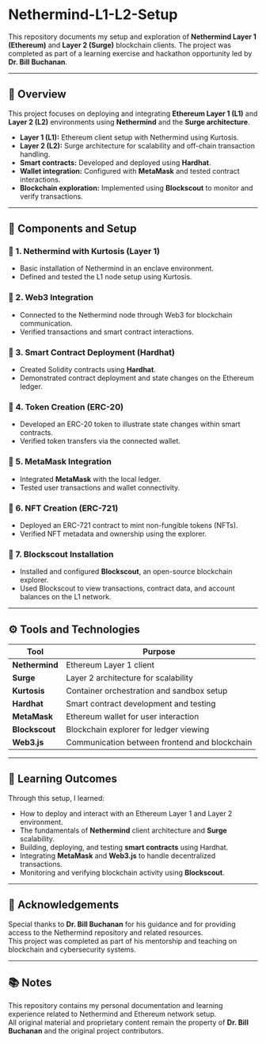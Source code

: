 # Nethermind-L1-L2-Setup
This repository documents my setup and exploration of **Nethermind Layer 1 (Ethereum)** and **Layer 2 (Surge)** blockchain clients.   The project was completed as part of a learning exercise and hackathon opportunity led by **Dr. Bill Buchanan**. 

---

## 🚀 Overview  

This project focuses on deploying and integrating **Ethereum Layer 1 (L1)** and **Layer 2 (L2)** environments using **Nethermind** and the **Surge architecture**.  

- **Layer 1 (L1):** Ethereum client setup with Nethermind using Kurtosis.  
- **Layer 2 (L2):** Surge architecture for scalability and off-chain transaction handling.  
- **Smart contracts:** Developed and deployed using **Hardhat**.  
- **Wallet integration:** Configured with **MetaMask** and tested contract interactions.  
- **Blockchain exploration:** Implemented using **Blockscout** to monitor and verify transactions.  

---

## 🧩 Components and Setup  

### 🔹 1. Nethermind with Kurtosis (Layer 1)  
- Basic installation of Nethermind in an enclave environment.  
- Defined and tested the L1 node setup using Kurtosis.  


### 🔹 2. Web3 Integration  
- Connected to the Nethermind node through Web3 for blockchain communication.  
- Verified transactions and smart contract interactions.  


### 🔹 3. Smart Contract Deployment (Hardhat)  
- Created Solidity contracts using **Hardhat**.  
- Demonstrated contract deployment and state changes on the Ethereum ledger.  


### 🔹 4. Token Creation (ERC-20)  
- Developed an ERC-20 token to illustrate state changes within smart contracts.  
- Verified token transfers via the connected wallet.  

### 🔹 5. MetaMask Integration  
- Integrated **MetaMask** with the local ledger.  
- Tested user transactions and wallet connectivity.  


### 🔹 6. NFT Creation (ERC-721)  
- Deployed an ERC-721 contract to mint non-fungible tokens (NFTs).  
- Verified NFT metadata and ownership using the explorer.  

### 🔹 7. Blockscout Installation  
- Installed and configured **Blockscout**, an open-source blockchain explorer.  
- Used Blockscout to view transactions, contract data, and account balances on the L1 network.  


---

## ⚙️ Tools and Technologies  

| Tool | Purpose |
|------|----------|
| **Nethermind** | Ethereum Layer 1 client |
| **Surge** | Layer 2 architecture for scalability |
| **Kurtosis** | Container orchestration and sandbox setup |
| **Hardhat** | Smart contract development and testing |
| **MetaMask** | Ethereum wallet for user interaction |
| **Blockscout** | Blockchain explorer for ledger viewing |
| **Web3.js** | Communication between frontend and blockchain |

---

## 🧠 Learning Outcomes  

Through this setup, I learned:  
- How to deploy and interact with an Ethereum Layer 1 and Layer 2 environment.  
- The fundamentals of **Nethermind** client architecture and **Surge** scalability.  
- Building, deploying, and testing **smart contracts** using Hardhat.  
- Integrating **MetaMask** and **Web3.js** to handle decentralized transactions.  
- Monitoring and verifying blockchain activity using **Blockscout**.  

---

## 💬 Acknowledgements  

Special thanks to **Dr. Bill Buchanan** for his guidance and for providing access to the Nethermind repository and related resources.  
This project was completed as part of his mentorship and teaching on blockchain and cybersecurity systems.  

---

## 📚 Notes  

This repository contains my personal documentation and learning experience related to Nethermind and Ethereum network setup.  
All original material and proprietary content remain the property of **Dr. Bill Buchanan** and the original project contributors.
